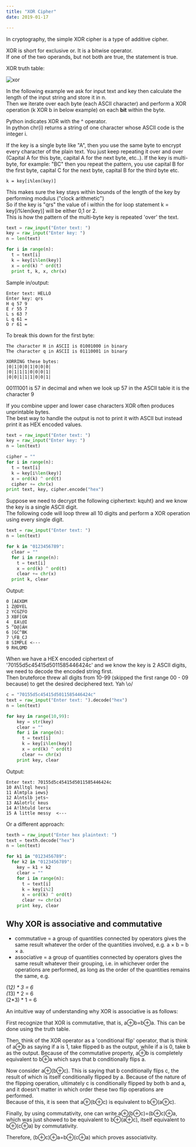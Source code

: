 ```yaml
---
title: "XOR Cipher"
date: 2019-01-17

---
```


In cryptography, the simple XOR cipher is a type of additive cipher.  

XOR is short for exclusive or. It is a bitwise operator.  
If one of the two operands, but not both are true, the statement is true.  

XOR truth table:  

![xor](xor.png)

In the following example we ask for input text and key then calculate the length of the input string and store it in n.  
Then we iterate over each byte (each ASCII character) and perform a XOR operation (k XOR b in below example) on each <b>bit</b> within the byte.  

Python indicates XOR with the ^ operator.  
In python chr(i) returns a string of one character whose ASCII code is the integer i.  

If the key is a single byte like "A", then you use the same byte to encrypt every character of the plain text. You just keep repeating it over and over (Capital A for this byte, capital A for the next byte, etc..). If the key is multi-byte, for example: "BC" then you repeat the pattern, you use capital B for the first byte, capital C for the next byte, capital B for the third byte etc.

```Shell
k = key[i%len(key)]
```
This makes sure the key stays within bounds of the length of the key by performing modulus ("clock arithmetic")  
So if the key is "qrs" the value of i within the for loop statement k = key[i%len(key)] will be either 0,1 or 2.  
This is how the pattern of the multi-byte key is repeated 'over' the text.

```python
text = raw_input("Enter text: ")
key = raw_input("Enter key: ")
n = len(text)

for i in range(n):
  t = text[i]
  k = key[i%len(key)]
  x = ord(k) ^ ord(t)
  print t, k, x, chr(x)
```

Sample in/output:  

```Shell
Enter text: HELLO
Enter key: qrs
H q 57 9
E r 55 7
L s 63 ?
L q 61 =
O r 61 =
```

To break this down for the first byte:  

```Shell
The character H in ASCII is 01001000 in binary  
The character q in ASCII is 01110001 in binary  

XORRING these bytes:  
|0|1|0|0|1|0|0|0|   
|0|1|1|1|0|0|0|1|  
|0|0|1|1|1|0|0|1|
```

00111001 is 57 in decimal and when we look up 57 in the ASCII table it is the character 9  

If you combine upper and lower case characters XOR often produces unprintable bytes.  
The best way to handle the output is not to print it with ASCII but instead print it as HEX encoded values.

```python
text = raw_input("Enter text: ")
key = raw_input("Enter key: ")
n = len(text)

cipher = ""
for i in range(n):
  t = text[i]
  k = key[i%len(key)]
  x = ord(k) ^ ord(t)
  cipher += chr(x)
print text, key, cipher.encode("hex")
```

Suppose we need to decrypt the following ciphertext: kquht} and we know the key is a single ASCII digit.  
The following code will loop threw all 10 digits and perform a XOR operation using every single digit.

```python
text = raw_input("Enter text: ")
n = len(text)

for k in "0123456789":
  clear = ""
  for i in range(n):
    t = text[i]
    x = ord(k) ^ ord(t)
    clear += chr(x)
  print k, clear
```

Output:

```Shell
0 [AEXDM
1 Z@DYEL
2 YCGZFO
3 XBF[GN
4 _EA\@I
5 ^D@]AH
6 ]GC^BK
7 \FB_CJ
8 SIMPLE <---
9 RHLQMD
```

When we have a HEX encoded ciphertext of '70155d5c45415d5011585446424c' and we know the key is 2 ASCII digits, we need to decode the encoded string first.  
Then bruteforce threw all digits from 10-99 (skipped the first range 00 - 09 because) to get the desired deciphered text. Yah \o/

```python
c = "70155d5c45415d5011585446424c"
text = raw_input("Enter text: ").decode("hex")
n = len(text)

for key in range(10,99):
    key = str(key)
    clear = ""
    for i in range(n):
      t = text[i]
      k = key[i%len(key)]
      x = ord(k) ^ ord(t)
      clear += chr(x)
    print key, clear
```

Output:

```Shell
Enter text: 70155d5c45415d5011585446424c
10 A%lltql hevs|
11 Almtpla iews}
12 Alntslb jets~
13 A&lotrlc keus
14 A!lhtuld lersx
15 A little messy  <---
```

Or a different approach:

```python
texth = raw_input("Enter hex plaintext: ")
text = texth.decode("hex")
n = len(text)

for k1 in "0123456789":
  for k2 in "0123456789":
    key = k1 + k2
    clear = ""
    for i in range(n):
      t = text[i]
      k = key[i%2]
      x = ord(k) ^ ord(t)
      clear += chr(x)
    print key, clear
```

## Why XOR is associative and commutative

* commutative = a group of quantities connected by operators gives the same result whatever the order of the quantities involved, e.g. a × b = b × a.
* associative = a group of quantities connected by operators gives the same result whatever their grouping, i.e. in whichever order the operations are performed, as long as the order of the quantities remains the same, e.g.

(1*2) * 3 = 6  
(1*3) * 2 = 6  
(2*3) * 1 = 6  

An intuitive way of understanding why XOR is associative is as follows:

First recognize that XOR is commutative, that is, a⊕b=b⊕a. This can be done using the truth table.

Then, think of the XOR operator as a 'conditional flip' operator, that is think of a⊕b as saying if a is 1, take flipped b as the output, while if a is 0, take b as the output. Because of the commutative property, a⊕b is completely equivalent to b⊕a which says that b conditionally flips a.

Now consider a⊕(b⊕c). This is saying that b conditionally flips c, the result of which is itself conditionally flipped by a. Because of the nature of the flipping operation, ultimately c is conditionally flipped by both b and a, and it doesn't matter in which order these two flip operations are performed.   
Because of this, it is seen that a⊕(b⊕c) is equivalent to b⊕(a⊕c).

Finally, by using commutativity, one can write a⊕(b⊕c)=(b⊕c)⊕a, which was just showed to be equivalent to b⊕(a⊕c), itself equivalent to b⊕(c⊕a) by commutativity.

Therefore, (b⊕c)⊕a=b⊕(c⊕a) which proves associativity.
